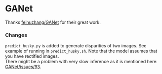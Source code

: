 # GANet

Thanks [feihuzhang/GANet](https://github.com/feihuzhang/GANet) for their great work.

### Changes
`predict_husky.py` is added to generate disparities of two images. See example of running in `predict_husky.sh`. Note that the model assumes that you have rectified images.  
There might be a problem with very slow inference as it is mentioned here: [GANet/issues/93](https://github.com/feihuzhang/GANet/issues/93).
